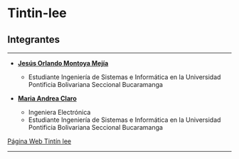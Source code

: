 # **Tintin-lee** #
## Integrantes ##
----------

* [**Jesús Orlando Montoya Mejía**](https://github.com/MGsus)
    * Estudiante Ingeniería de Sistemas e Informática en la Universidad Pontificia Bolivariana Seccional Bucaramanga
    

* [**Maria Andrea Claro**](https://github.com/dreclaro)
    * Ingeniera Electrónica
    * Estudiante Ingeniería de Sistemas e Informática en la Universidad Pontificia Bolivariana Seccional Bucaramanga


[Página Web Tintín lee](https://mgsus.github.io/Tintin-lee/)

----------